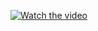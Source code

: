 [![Watch the video](https://img.youtube.com/vi/wcxgi5kpqho/0.jpg)](https://www.youtube.com/watch?v=wcxgi5kpqho)
